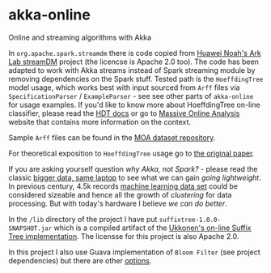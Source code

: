 # akka-online
Online and streaming algorithms with Akka

In `org.apache.spark.streamdm` there is code copied from [Huawei Noah's Ark Lab streamDM](https://github.com/huawei-noah/streamDM) project (the licencse is Apache 2.0 too). The code has been adapted to work with Akka streams instead of Spark streaming module by removing dependencies on the Spark stuff. Tested path is the `HoeffdingTree` model usage, which works best with input sourced from `Arff` files via `SpecificationParser` / `ExampleParser` - see see other parts of `akka-online` for usage examples.
If you'd like to know more about HoeffdingTree on-line classifier, please read the [HDT docs](http://huawei-noah.github.io/streamDM/docs/HDT.html) or go to [Massive Online Analysis](http://moa.cms.waikato.ac.nz/) website that contains more information on the context.

Sample `Arff` files can be found in the [MOA dataset repository](http://moa.cs.waikato.ac.nz/datasets/).

For theoretical exposition to `HoeffdingTree` usage go to [the original paper](http://homes.cs.washington.edu/%7Epedrod/papers/kdd00.pdf).

If you are asking yourself question _why Akka, not Spark?_ - please read the classic [bigger data, same laptop](http://www.frankmcsherry.org/graph/scalability/cost/2015/02/04/COST2.html) to see what we can gain _going lightweight_. In previous century, 4.5k records [machine learning data set](http://informatique.umons.ac.be/ssi/teaching/dwdm/spambase.arff) could be considered sizeable and hence all the growth of _clustering_ for data processing. But with today's hardware I believe _we can do better_.

In the `/lib` directory of the project I have put `suffixtree-1.0.0-SNAPSHOT.jar` which is a compiled artifact of the [Ukkonen's on-line Suffix Tree implementation](https://github.com/abahgat/suffixtree). The licensse for this project is also Apache 2.0.

In this project I also use Guava implementation of `Bloom Filter` (see project dependencies) but there are other [options](https://github.com/alexandrnikitin/bloom-filter-scala).
